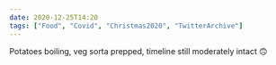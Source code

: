```yaml
---
date: 2020-12-25T14:20
tags: ["Food", "Covid", "Christmas2020", "TwitterArchive"]
---
```

Potatoes boiling, veg sorta prepped, timeline still moderately intact 🙃
